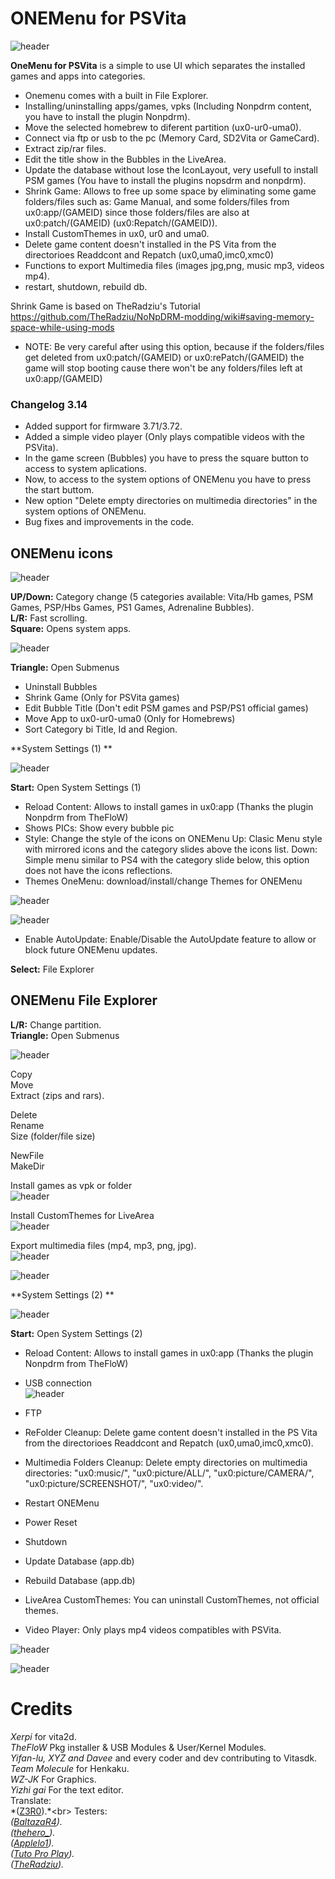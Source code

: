 # ONEMenu for PSVita

![header](screenshots/1MENUVITA.png)

**OneMenu for PSVita** is a simple to use UI which separates the installed games and apps into categories.<br>

- Onemenu comes with a built in File Explorer.
- Installing/uninstalling apps/games, vpks (Including Nonpdrm content, you have to install the plugin Nonpdrm).
- Move the selected homebrew to diferent partition (ux0-ur0-uma0).
- Connect via ftp or usb to the pc (Memory Card, SD2Vita or GameCard).
- Extract zip/rar files.
- Edit the title show in the Bubbles in the LiveArea. 
- Update the database without lose the IconLayout, very usefull to install PSM games (You have to install the plugins nopsdrm and nonpdrm).
- Shrink Game: Allows to free up some space by eliminating some game folders/files such as: Game Manual, and some folders/files from ux0:app/(GAMEID) since those folders/files are also at ux0:patch/(GAMEID) (ux0:Repatch/(GAMEID)). 
- Install CustomThemes in ux0, ur0 and uma0.
- Delete game content doesn't installed in the PS Vita from the directorioes Readdcont and Repatch (ux0,uma0,imc0,xmc0)
- Functions to export Multimedia files (images jpg,png, music mp3, videos mp4).
- restart, shutdown, rebuild db.

Shrink Game is based on TheRadziu's Tutorial https://github.com/TheRadziu/NoNpDRM-modding/wiki#saving-memory-space-while-using-mods
* NOTE: Be very careful after using this option, because if the folders/files get deleted from ux0:patch/(GAMEID) or ux0:rePatch/(GAMEID) the game will stop booting cause there won't be any folders/files left at ux0:app/(GAMEID)

### Changelog 3.14 ###
- Added support for firmware 3.71/3.72.<br>
- Added a simple video player (Only plays compatible videos with the PSVita).<br>
- In the game screen (Bubbles) you have to press the square button to access to system aplications.<br>
- Now, to access to the system options of ONEMenu you have to press the start buttom.<br>
- New option "Delete empty directories on multimedia directories" in the system options of ONEMenu.<br>
- Bug fixes and improvements in the code.<br>

## ONEMenu icons ##

![header](screenshots/1MENUVITA1.png)

**UP/Down:** Category change (5 categories available: Vita/Hb games, PSM Games, PSP/Hbs Games, PS1 Games, Adrenaline Bubbles).<br>
**L/R:** Fast scrolling.<br>
**Square:** Opens system apps.<br>

![header](screenshots/1MENUVITA2.png)

**Triangle:** Open Submenus<br>
- Uninstall Bubbles
- Shrink Game (Only for PSVita games)
- Edit Bubble Title (Don't edit PSM games and PSP/PS1 official games)
- Move App to ux0-ur0-uma0 (Only for Homebrews)
- Sort Category bi Title, Id and Region.

**System Settings (1) **

![header](screenshots/1MENUVITA3.png)

**Start:** Open System Settings (1)
- Reload Content: Allows to install games in ux0:app (Thanks the plugin Nonpdrm from TheFloW)
- Shows PICs: Show every bubble pic
- Style: Change the style of the icons on ONEMenu
	Up: Clasic Menu style with mirrored icons and the category slides above the icons list.
	Down: Simple menu similar to PS4 with the category slide below, this option does not have the icons reflections.
- Themes OneMenu: download/install/change Themes for ONEMenu

![header](screenshots/themes1.png)

![header](screenshots/themes2.png)

- Enable AutoUpdate: Enable/Disable the AutoUpdate feature to allow or block future ONEMenu updates.

**Select:** File Explorer

## ONEMenu File Explorer ##

**L/R:** Change partition.<br>
**Triangle:** Open Submenus<br>

![header](screenshots/1MENUVITA4.png)

Copy<br>
Move<br>
Extract (zips and rars).<br>

Delete<br>
Rename<br>
Size    (folder/file size)<br>

NewFile<br>
MakeDir<br>

Install games as vpk or folder<br>
![header](screenshots/1MENUVITA5.png)

Install CustomThemes for LiveArea<br>
![header](screenshots/1MENUVITA6.png)

Export multimedia files (mp4, mp3, png, jpg).<br>
![header](screenshots/1MENUVITA7.png)

![header](screenshots/1MENUVITA8.png)

**System Settings (2) **

![header](screenshots/1MENUVITA9.png)

**Start:** Open System Settings (2)

- Reload Content: Allows to install games in ux0:app (Thanks the plugin Nonpdrm from TheFloW)<br>
- USB connection<br>
![header](screenshots/1MENUVITA10.png)

- FTP<br>
- ReFolder Cleanup: Delete game content doesn't installed in the PS Vita from the directorioes Readdcont and Repatch (ux0,uma0,imc0,xmc0).<br>
- Multimedia Folders Cleanup: Delete empty directories on multimedia directories: "ux0:music/", "ux0:picture/ALL/", "ux0:picture/CAMERA/", "ux0:picture/SCREENSHOT/", "ux0:video/".<br>

- Restart ONEMenu<br>
- Power Reset<br>
- Shutdown<br>

- Update Database (app.db)<br>
- Rebuild Database (app.db)<br>

- LiveArea CustomThemes: You can uninstall CustomThemes, not official themes.<br>
- Video Player: Only plays mp4 videos compatibles with PSVita.<br>

![header](screenshots/1MENUVITA11.png)

![header](screenshots/1MENUVITA12.png)

# Credits
*Xerpi* for vita2d.<br>
*TheFloW* Pkg installer & USB Modules & User/Kernel Modules.<br>
*Yifan-lu, XYZ and Davee* and every coder and dev contributing to Vitasdk.<br>
*Team Molecule* for Henkaku.<br>
*WZ-JK* For Graphics.<br>
*Yizhi gai* For the text editor.<br>
Translate:<br>
*([Z3R0](https://twitter.com/Z3R0N3__)).*<br>
Testers:<br>
*([BaltazaR4](https://twitter.com/baltazarregala4)).*<br>
*([thehero_](https://twitter.com/TheheroGAC)).*<br>
*([Applelo1](https://twitter.com/Applelo1)).*<br>
*([Tuto Pro Play](https://twitter.com/Tuto_Pro_Play)).*<br>
*([TheRadziu](https://twitter.com/AluProductions)).*<br>

